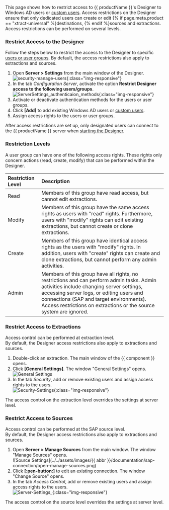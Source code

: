 
This page shows how to restrict access to {{ productName }}'s Designer to Windows AD users or [custom users](user-management.md#create-custom-users).
Access restrictions on the Designer ensure that only dedicated users can create or edit {% if page.meta.product == "xtract-universal" %}destinations, {% endif %}sources and extractions. 
Access restrictions can be performed on several levels. 

### Restrict Access to the Designer

Follow the steps below to restrict the access to the Designer to specific [users or user groups](user-management.md).
By default, the access restrictions also apply to extractions and sources.

1. Open **Server > Settings** from the main window of the Designer.<br>
![security-manage-users](../../assets/images/documentation/access-restriction/server-settings_manage.png){:class="img-responsive"}
2. In the tab *Configuration Server*, activate the option **Restrict Designer access to the following users/groups**.<br>
![ServerSettings_authenticaion_methods](../../assets/images/documentation/access-restriction/Server-Settings.png){:class="img-responsive"}
3. Activate or deactivate authentication methods for the users or user groups.
3. Click **[Add]** to add existing Windows AD users or [custom users](user-management.md/#create-custom-users).
4. Assign access rights to the users or user groups.

After access restrictions are set up, only designated users can connect to the {{ productName }} server when [starting the Designer](../designer.md).

### Restriction Levels

A user group can have one of the following access rights. 
These rights only concern actions (read, create, modify) that can be performed within the Designer. 

| Restriction Level | Description| 
| :--------  | :-------|
| Read | Members of this group have read access, but cannot edit extractions.|
| Modify | Members of this group have the same access rights as users with "read" rights. Furthermore, users with "modify" rights can edit existing extractions, but cannot create or clone extractions.|
| Create |  Members of this group have identical access rights as the users with "modify" rights. In addition, users with "create" rights can create and clone extractions, but cannot perform any admin activities.|
| Admin| Members of this group have all rights, no restrictions and can perform admin tasks. Admin activities include changing server settings, accessing server logs, or editing users and connections (SAP and target environments). Access restrictions on extractions or the source system are ignored.|

### Restrict Access to Extractions

Access control can be performed at extraction level. <br>
By default, the Designer access restrictions also apply to extractions and sources.

1. Double-click an extraction. The main window of the {{ component }} opens.
2. Click **[General Settings]**. The window "General Settings" opens.<br>
![General Settings](../../assets/images/documentation/components/table/open-general-settings.png)
3. In the tab *Security*, add or remove existing users and assign access rights to the users.<br>
![Security-Settings](../../assets/images/documentation/access-restriction/Extraction_Security3.png){:class="img-responsive"}

The access control on the extraction level overrides the settings at server level.

### Restrict Access to Sources
Access control can be performed at the SAP source level. <br>
By default, the Designer access restrictions also apply to extractions and sources.

1. Open **Server > Manage Sources** from the main window. The window "Manage Sources" opens.<br>
![Source Settings](../../assets/images/{{ abbr }}/documentation/sap-connection/open-manage-sources.png)
2. Click **[:pen-button:]** to edit an existing connection. The window "Change Source" opens.
3. In the tab *Access Control*, add or remove existing users and assign access rights to the users.<br>
![Server-Settings_](../../assets/images/documentation/access-restriction/sap_source-accesscontrol.png){:class="img-responsive"}

The access control on the source level overrides the settings at server level.